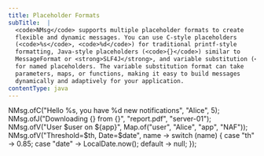 ```yaml
---
title: Placeholder Formats
subTitle:  |
  <code>NMsg</code> supports multiple placeholder formats to create
  flexible and dynamic messages. You can use C-style placeholders
  (<code>%s</code>, <code>%d</code>) for traditional printf-style
  formatting, Java-style placeholders (<code>{}</code>) similar to
  MessageFormat or <strong>SLF4J</strong>, and variable substitution (<code>$name</code>)
  for named placeholders. The variable substitution format can take
  parameters, maps, or functions, making it easy to build messages
  dynamically and adaptively for your application.
contentType: java
---
```


NMsg.ofC("Hello %s, you have %d new notifications", "Alice", 5);
NMsg.ofJ("Downloading {} from {}", "report.pdf", "server-01");
NMsg.ofV("User $user on ${app}", Map.of("user", "Alice", "app", "NAF"));
NMsg.ofV("Threshold=$th, Date=$date", name -> switch (name) {
    case "th"   -> 0.85;
    case "date" -> LocalDate.now();
    default     -> null;
});
